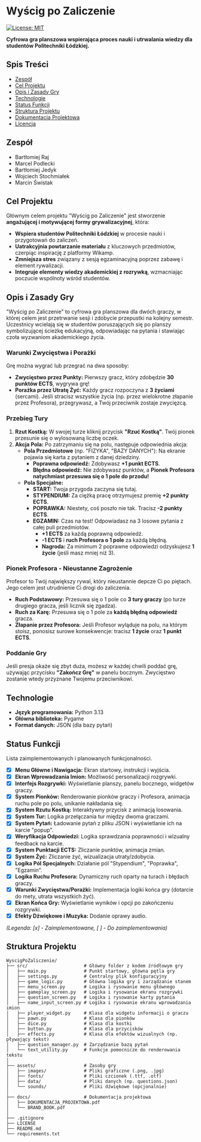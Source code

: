 # Wyścig po Zaliczenie

[![License: MIT](https://img.shields.io/badge/License-MIT-yellow.svg)](https://opensource.org/licenses/MIT)

**Cyfrowa gra planszowa wspierająca proces nauki i utrwalania wiedzy dla studentów Politechniki Łódzkiej.**

 <!-- Przykładowy screenshot, możesz podmienić na własny -->

## Spis Treści

*   [Zespół](#zespół)
*   [Cel Projektu](#cel-projektu)
*   [Opis i Zasady Gry](#opis-i-zasady-gry)
*   [Technologie](#technologie)
*   [Status Funkcji](#status-funkcji)
*   [Struktura Projektu](#struktura-projektu)
*   [Dokumentacja Projektowa](#dokumentacja-projektowa)
*   [Licencja](#licencja)

## Zespół

*   Bartłomiej Raj
*   Marcel Podlecki
*   Bartłomiej Jedyk
*   Wojciech Stochmiałek
*   Marcin Świstak

## Cel Projektu

Głównym celem projektu "Wyścig po Zaliczenie" jest stworzenie **angażującej i motywującej formy grywalizacyjnej**, która:

*   **Wspiera studentów Politechniki Łódzkiej** w procesie nauki i przygotowań do zaliczeń.
*   **Uatrakcyjnia powtarzanie materiału** z kluczowych przedmiotów, czerpiąc inspirację z platformy Wikamp.
*   **Zmniejsza stres** związany z sesją egzaminacyjną poprzez zabawę i element rywalizacji.
*   **Integruje elementy wiedzy akademickiej z rozrywką**, wzmacniając poczucie wspólnoty wśród studentów.

## Opis i Zasady Gry

"Wyścig po Zaliczenie" to cyfrowa gra planszowa dla dwóch graczy, w której celem jest przetrwanie sesji i zdobycie przepustki na kolejny semestr. Uczestnicy wcielają się w studentów poruszających się po planszy symbolizującej ścieżkę edukacyjną, odpowiadając na pytania i stawiając czoła wyzwaniom akademickiego życia.

### Warunki Zwycięstwa i Porażki

Grę można wygrać lub przegrać na dwa sposoby:

*   **Zwycięstwo przez Punkty:** Pierwszy gracz, który zdobędzie **30 punktów ECTS**, wygrywa grę!
*   **Porażka przez Utratę Żyć:** Każdy gracz rozpoczyna z **3 życiami** (sercami). Jeśli stracisz wszystkie życia (np. przez wielokrotne złapanie przez Profesora), przegrywasz, a Twój przeciwnik zostaje zwycięzcą.

### Przebieg Tury

1.  **Rzut Kostką:** W swojej turze kliknij przycisk **"Rzuć Kostką"**. Twój pionek przesunie się o wylosowaną liczbę oczek.
2.  **Akcja Pola:** Po zatrzymaniu się na polu, następuje odpowiednia akcja:
    *   **Pola Przedmiotowe** (np. "FIZYKA", "BAZY DANYCH"): Na ekranie pojawia się karta z pytaniem z danej dziedziny.
        *   **Poprawna odpowiedź:** Zdobywasz **+1 punkt ECTS**.
        *   **Błędna odpowiedź:** Nie zdobywasz punktów, a **Pionek Profesora natychmiast przesuwa się o 1 pole do przodu!**
    *   **Pola Specjalne:**
        *   **START:** Twoja przygoda zaczyna się tutaj.
        *   **STYPENDIUM:** Za ciężką pracę otrzymujesz premię **+2 punkty ECTS**.
        *   **POPRAWKA:** Niestety, coś poszło nie tak. Tracisz **-2 punkty ECTS**.
        *   **EGZAMIN:** Czas na test! Odpowiadasz na 3 losowe pytania z całej puli przedmiotów.
            *   **+1 ECTS** za każdą poprawną odpowiedź.
            *   **-1 ECTS** i **ruch Profesora o 1 pole** za każdą błędną.
            *   **Nagroda:** Za minimum 2 poprawne odpowiedzi odzyskujesz **1 życie** (jeśli masz mniej niż 3).

### Pionek Profesora - Nieustanne Zagrożenie

Profesor to Twój największy rywal, który nieustannie depcze Ci po piętach. Jego celem jest utrudnienie Ci drogi do zaliczenia.

*   **Ruch Podstawowy:** Przesuwa się o 1 pole co **3 tury graczy** (po turze drugiego gracza, jeśli licznik się zgadza).
*   **Ruch za Karę:** Przesuwa się o 1 pole za **każdą błędną odpowiedź** gracza.
*   **Złapanie przez Profesora:** Jeśli Profesor wyląduje na polu, na którym stoisz, ponosisz surowe konsekwencje: tracisz **1 życie** oraz **1 punkt ECTS**.

### Poddanie Gry

Jeśli presja okaże się zbyt duża, możesz w każdej chwili poddać grę, używając przycisku **"Zakończ Grę"** w panelu bocznym. Zwycięstwo zostanie wtedy przyznane Twojemu przeciwnikowi.

## Technologie

*   **Język programowania:** Python 3.13
*   **Główna biblioteka:** Pygame
*   **Format danych:** JSON (dla bazy pytań)

## Status Funkcji

Lista zaimplementowanych i planowanych funkcjonalności.

*   [x] **Menu Główne i Nawigacja:** Ekran startowy, instrukcji i wyjścia.
*   [x] **Ekran Wprowadzania Imion:** Możliwość personalizacji rozgrywki.
*   [x] **Interfejs Rozgrywki:** Wyświetlanie planszy, panelu bocznego, widgetów graczy.
*   [x] **System Pionków:** Renderowanie pionków graczy i Profesora, animacja ruchu pole po polu, unikanie nakładania się.
*   [x] **System Rzutu Kostką:** Interaktywny przycisk z animacją losowania.
*   [x] **System Tur:** Logika przełączania tur między dwoma graczami.
*   [x] **System Pytań:** Ładowanie pytań z pliku JSON i wyświetlanie ich na karcie "popup".
*   [x] **Weryfikacja Odpowiedzi:** Logika sprawdzania poprawności i wizualny feedback na karcie.
*   [x] **System Punktacji ECTS:** Zliczanie punktów, animacja zmian.
*   [x] **System Żyć:** Zliczanie żyć, wizualizacja utraty/zdobycia.
*   [x] **Logika Pól Specjalnych:** Działanie pól "Stypendium", "Poprawka", "Egzamin".
*   [x] **Logika Ruchu Profesora:** Dynamiczny ruch oparty na turach i błędach graczy.
*   [x] **Warunki Zwycięstwa/Porażki:** Implementacja logiki końca gry (dotarcie do mety, utrata wszystkich żyć).
*   [x] **Ekran Końca Gry:** Wyświetlanie wyników i opcji po zakończeniu rozgrywki.
*   [x] **Efekty Dźwiękowe i Muzyka:** Dodanie oprawy audio.

*(Legenda: [x] - Zaimplementowane, [ ] - Do zaimplementowania)*

## Struktura Projektu
```plaintext
WyscigPoZaliczenie/
├── src/                     # Główny folder z kodem źródłowym gry
│   ├── main.py              # Punkt startowy, główna pętla gry
│   ├── settings.py          # Centralny plik konfiguracyjny
│   ├── game_logic.py        # Główna logika gry i zarządzanie stanem
│   ├── menu_screen.py       # Logika i rysowanie menu głównego
│   ├── gameplay_screen.py   # Logika i rysowanie ekranu rozgrywki
│   ├── question_screen.py   # Logika i rysowanie karty pytania
│   ├── name_input_screen.py # Logika i rysowanie ekranu wprowadzania imion
│   ├── player_widget.py     # Klasa dla widgetu informacji o graczu
│   ├── pawn.py              # Klasa dla pionków
│   ├── dice.py              # Klasa dla kostki
│   ├── button.py            # Klasa dla przycisków
│   ├── effects.py           # Klasa dla efektów wizualnych (np. pływający tekst)
│   ├── question_manager.py  # Zarządzanie bazą pytań
│   └── text_utility.py      # Funkcje pomocnicze do renderowania tekstu
│
├── assets/                  # Zasoby gry
│   ├── images/              # Pliki graficzne (.png, .jpg)
│   ├── fonts/               # Pliki czcionek (.ttf, .otf)
│   ├── data/                # Pliki danych (np. questions.json)
│   └── sounds/              # Pliki dźwiękowe (opcjonalnie)
│
├── docs/                    # Dokumentacja projektowa
│   ├── DOKUMENTACJA_PROJEKTOWA.pdf
│   └── BRAND_BOOK.pdf
│
├── .gitignore
├── LICENSE
├── README.md
└── requirements.txt
